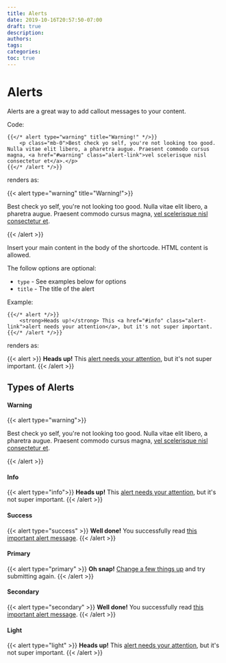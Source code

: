 ```yaml
---
title: Alerts
date: 2019-10-16T20:57:50-07:00
draft: true
description:
authors:
tags:
categories:
toc: true
---
```

# Alerts

Alerts are a great way to add callout messages to your content.

Code: 
```
{{</* alert type="warning" title="Warning!" */>}}
    <p class="mb-0">Best check yo self, you're not looking too good. Nulla vitae elit libero, a pharetra augue. Praesent commodo cursus magna, <a href="#warning" class="alert-link">vel scelerisque nisl consectetur et</a>.</p>
{{</* /alert */>}}
```
renders as:

{{< alert type="warning" title="Warning!">}}
    <p class="mb-0">Best check yo self, you're not looking too good. Nulla vitae elit libero, a pharetra augue. Praesent commodo cursus magna, <a href="#warning" class="alert-link">vel scelerisque nisl consectetur et</a>.</p>
{{< /alert >}}

Insert your main content in the body of the shortcode. HTML content is allowed.

The follow options are optional:

- `type` - See examples below for options
- `title` - The title of the alert

Example:
```
{{</* alert */>}}
    <strong>Heads up!</strong> This <a href="#info" class="alert-link">alert needs your attention</a>, but it's not super important.
{{</* /alert */>}}
```
renders as:

{{< alert >}}
    <strong>Heads up!</strong> This <a href="#info" class="alert-link">alert needs your attention</a>, but it's not super important.
{{< /alert >}}


## Types of Alerts

#### Warning
{{< alert type="warning">}}
    <p class="mb-0">Best check yo self, you're not looking too good. Nulla vitae elit libero, a pharetra augue. Praesent commodo cursus magna, <a href="#warning" class="alert-link">vel scelerisque nisl consectetur et</a>.</p>
{{< /alert >}}

#### Info
{{< alert type="info">}}
    <strong>Heads up!</strong> This <a href="#info" class="alert-link">alert needs your attention</a>, but it's not super important.
{{< /alert >}}

#### Success
{{< alert type="success" >}}
    <strong>Well done!</strong> You successfully read <a href="#success" class="alert-link">this important alert message</a>.
{{< /alert >}}

#### Primary
{{< alert type="primary" >}}
    <strong>Oh snap!</strong> <a href="#" class="alert-link">Change a few things up</a> and try submitting again.
{{< /alert >}}

#### Secondary
{{< alert type="secondary" >}}
    <strong>Well done!</strong> You successfully read <a href="#" class="alert-link">this important alert message</a>.
{{< /alert >}}

#### Light
{{< alert type="light" >}}
    <strong>Heads up!</strong> This <a href="#" class="alert-link">alert needs your attention</a>, but it's not super important.
{{< /alert >}}